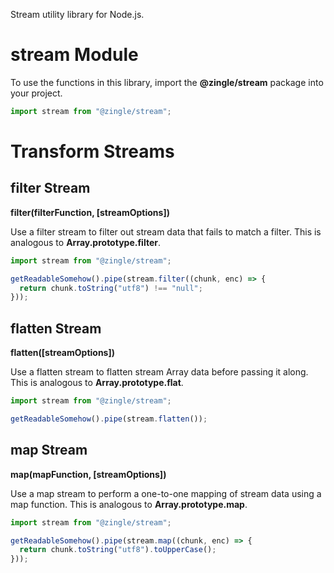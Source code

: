 Stream utility library for Node.js.

stream Module
=============
To use the functions in this library, import the **@zingle/stream** package into
your project.

```js
import stream from "@zingle/stream";
```

Transform Streams
=================

filter Stream
-------------
**filter(filterFunction, [streamOptions])**

Use a filter stream to filter out stream data that fails to match a filter.
This is analogous to **Array.prototype.filter**.

```js
import stream from "@zingle/stream";

getReadableSomehow().pipe(stream.filter((chunk, enc) => {
  return chunk.toString("utf8") !== "null";
}));
```

flatten Stream
--------------
**flatten([streamOptions])**

Use a flatten stream to flatten stream Array data before passing it along.  This
is analogous to **Array.prototype.flat**.

```js
import stream from "@zingle/stream";

getReadableSomehow().pipe(stream.flatten());
```

map Stream
----------
**map(mapFunction, [streamOptions])**

Use a map stream to perform a one-to-one mapping of stream data using a map
function.  This is analogous to **Array.prototype.map**.

```js
import stream from "@zingle/stream";

getReadableSomehow().pipe(stream.map((chunk, enc) => {
  return chunk.toString("utf8").toUpperCase();
}));
```

